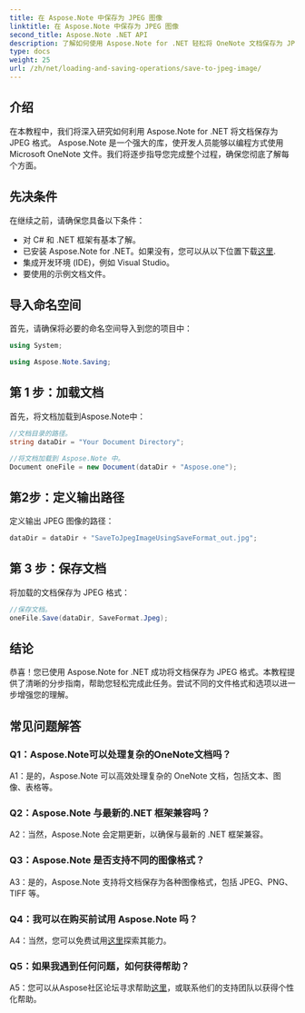 ```yaml
---
title: 在 Aspose.Note 中保存为 JPEG 图像
linktitle: 在 Aspose.Note 中保存为 JPEG 图像
second_title: Aspose.Note .NET API
description: 了解如何使用 Aspose.Note for .NET 轻松将 OneNote 文档保存为 JPEG 图像。包括分步指南。
type: docs
weight: 25
url: /zh/net/loading-and-saving-operations/save-to-jpeg-image/
---
```

## 介绍

在本教程中，我们将深入研究如何利用 Aspose.Note for .NET 将文档保存为 JPEG 格式。 Aspose.Note 是一个强大的库，使开发人员能够以编程方式使用 Microsoft OneNote 文件。我们将逐步指导您完成整个过程，确保您彻底了解每个方面。

## 先决条件

在继续之前，请确保您具备以下条件：
- 对 C# 和 .NET 框架有基本了解。
- 已安装 Aspose.Note for .NET。如果没有，您可以从以下位置下载[这里](https://releases.aspose.com/note/net/).
- 集成开发环境 (IDE)，例如 Visual Studio。
- 要使用的示例文档文件。

## 导入命名空间

首先，请确保将必要的命名空间导入到您的项目中：

```csharp
using System;

using Aspose.Note.Saving;
```

## 第 1 步：加载文档

首先，将文档加载到Aspose.Note中：

```csharp
//文档目录的路径。
string dataDir = "Your Document Directory";

//将文档加载到 Aspose.Note 中。
Document oneFile = new Document(dataDir + "Aspose.one");
```

## 第2步：定义输出路径

定义输出 JPEG 图像的路径：

```csharp
dataDir = dataDir + "SaveToJpegImageUsingSaveFormat_out.jpg";
```

## 第 3 步：保存文档

将加载的文档保存为 JPEG 格式：

```csharp
//保存文档。
oneFile.Save(dataDir, SaveFormat.Jpeg);
```

## 结论

恭喜！您已使用 Aspose.Note for .NET 成功将文档保存为 JPEG 格式。本教程提供了清晰的分步指南，帮助您轻松完成此任务。尝试不同的文件格式和选项以进一步增强您的理解。

## 常见问题解答

### Q1：Aspose.Note可以处理复杂的OneNote文档吗？

A1：是的，Aspose.Note 可以高效处理复杂的 OneNote 文档，包括文本、图像、表格等。

### Q2：Aspose.Note 与最新的.NET 框架兼容吗？

A2：当然，Aspose.Note 会定期更新，以确保与最新的 .NET 框架兼容。

### Q3：Aspose.Note 是否支持不同的图像格式？

A3：是的，Aspose.Note 支持将文档保存为各种图像格式，包括 JPEG、PNG、TIFF 等。

### Q4：我可以在购买前试用 Aspose.Note 吗？

 A4：当然，您可以免费试用[这里](https://releases.aspose.com/)探索其能力。

### Q5：如果我遇到任何问题，如何获得帮助？

 A5：您可以从Aspose社区论坛寻求帮助[这里](https://forum.aspose.com/c/note/28)，或联系他们的支持团队以获得个性化帮助。